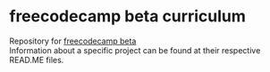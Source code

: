 # freecodecamp beta curriculum

Repository for [freecodecamp beta](beta.freecodecamp.com)  
Information about a specific project can be found at their respective READ.ME files.

